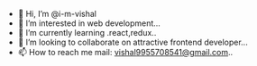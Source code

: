 - 👋 Hi, I’m @i-m-vishal
- 👀 I’m interested in web development...
- 🌱 I’m currently learning .react,redux..
- 💞️ I’m looking to collaborate on attractive frontend developer...
- 📫 How to reach me mail: vishal9955708541@gmail.com..

<!---
i-m-vishal/i-m-vishal is a ✨ special ✨ repository because its `README.md` (this file) appears on your GitHub profile.
You can click the Preview link to take a look at your changes.
--->
